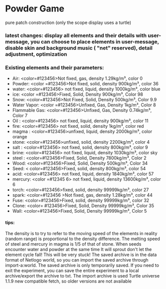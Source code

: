 # Powder Game
pure patch construction (only the scope display uses a turtle) 

### latest changes: display all elements and their details with user-message, you can choose to place elements in user-message, disable skin and background music ( "net" reserved), detail adjustment, optimization

### Existing elements and their parameters: 
- Air: <color=#123456>Not fixed, gas, density 1.29kg/m³, color 0</color> 
- Powder: <color =#123456>Not fixed, solid, density 900kg/m³, color 36</color> 
- water: <color=#123456> not fixed, liquid, density 1000kg/m³, color blue</color> 
- ice: <color =#123456>Fixed, Solid, Density 900kg/m³, Color 98</color> 
- Snow: <color=#123456>Not Fixed, Solid, Density 500kg/m³, Color 9.9</color> 
- Water Vapor: <color =#123456>Unfixed, Gas, Density 1kg/m³, Color 8</color> 
- Flammable Gas: <color=#123456>Unfixed, Gas, Density 0.74kg/m³, Color 7</color> 
- Oil : <color=#123456> not fixed, liquid, density 900kg/m³, color 11</color> 
- fire: <color=#123456> not fixed, solid, density 1kg/m³, color red</color> 
- magma : <color=#123456>unfixed, liquid, density 2000kg/m³, color orange</color> 
- stone: <color=#123456>unfixed, solid, density 2200kg/m³, color 4</color> 
- salt : <color=#123456> not fixed, solid, density 800kg/m³, color 9</color> 
- brine: <color=#123456> not fixed, liquid, density 1030kg/m³, color sky</color> 
- steel : <color=#123456>Fixed, Solid, Density 7800kg/m³, Color 2</color> 
- Wood: <color=#123456>Fixed, Solid, Density 500kg/m³, Color 34</color> 
- Seed: < color=#123456>Fixed, solid, density 800kg/m³, color 54</color> 
- acid: <color=#123456> not fixed, liquid, density 1840kg/m³, color 57</color> 
- mercury: <color =#12345 6> not fixed, liquid, density 13600kg/m³, color 6</color> 
- torch: <color=#123456>fixed, solid, density 99999kg/m³, color 27</color> 
- spark: <color=#123456 >Not fixed, gas, density 1.28kg/m³, color 44</color> 
- Fuse: <color=#123456>Fixed, solid, density 99999kg/m³, color 32</color>
- Clone: <color= #123456>Fixed, Solid, Density 99999kg/m³, Color 35</color>
- Wall: <color=#123456>Fixed, Solid, Density 99999kg/m³, Color 5</color> 

#### tips:
The density is to try to refer to the moving speed of the elements in reality (random range) is proportional to the density difference. 
The melting speed of steel and mercury in magma is 1/5 of that of stone. 
When seeds encounter water and powder at the same time It will sprout 
don't let the element cycle fall! This will be very stuck! 
The saved archive is in the data format of Netlogo world, so you can import the saved archive through import-a:world. 
The saved archive is only temporarily saved. 
If you need to exit the experiment, you can save the entire experiment to a local archive/export the archive to txt. 
The import archive is used Turtle universe 1.1.9 new compatible fetch, so older versions are not available
